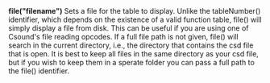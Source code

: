 <a name="file_soundfiler"><h3 style="padding-top: 40px; margin-top: 40px;"></h3></a>
**file("filename")** Sets a file for the table to display. Unlike the tableNumber() identifier, which depends on the existence of a valid function table, file() will simply display a file from disk. This can be useful if you are using one of Csound's file reading opcodes. If a full file path is not given, file() will search  in the current directory, i.e., the directory that contains the csd file that is open. It is best to keep all files in the same directory as your csd file, but if you wish to keep them in a sperate folder you can pass a full path to the file() identifier. 
